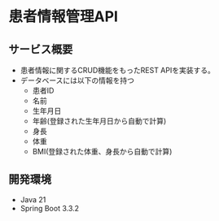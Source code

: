 # 患者情報管理API

## サービス概要

- 患者情報に関するCRUD機能をもったREST APIを実装する。
- データベースには以下の情報を持つ
    - 患者ID
    - 名前
    - 生年月日
    - 年齢(登録された生年月日から自動で計算)
    - 身長
    - 体重
    - BMI(登録された体重、身長から自動で計算)

## 開発環境

- Java 21
- Spring Boot 3.3.2
